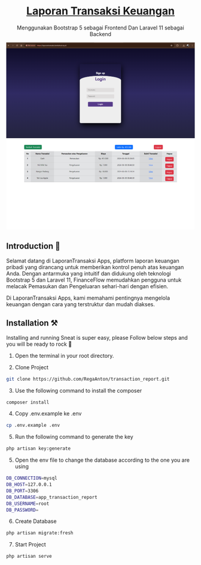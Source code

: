 <p align="center"></p>

<h1 align="center">
   <a href="https://themeselection.com/item/sneat-free-bootstrap-html-laravel-admin-template/" target="_blank" align="center">
      Laporan Transaksi Keuangan
   </a>
</h1>

<p align="center">Menggunakan Bootstrap 5 sebagai Frontend Dan Laravel 11 sebagai Backend</p>

![App Screenshot](./public/images/apps/login_page.png)
![App Screenshot](./public/images/apps/dashboard_page.png)

## Introduction 🚀

Selamat datang di LaporanTransaksi Apps, platform laporan keuangan pribadi yang dirancang untuk memberikan kontrol penuh atas keuangan Anda. Dengan antarmuka yang intuitif dan didukung oleh teknologi Bootstrap 5 dan Laravel 11, FinanceFlow memudahkan pengguna untuk melacak Pemasukan dan Pengeluaran sehari-hari dengan efisien.

Di LaporanTransaksi Apps, kami memahami pentingnya mengelola keuangan dengan cara yang terstruktur dan mudah diakses.

## Installation ⚒️

Installing and running Sneat is super easy, please Follow below steps and you will be ready to rock 🤘

1. Open the terminal in your root directory.

2. Clone Project

```bash
git clone https://github.com/RegaAnton/transaction_report.git
```

3. Use the following command to install the composer

```bash
composer install
```

4. Copy .env.example ke .env

```bash
cp .env.example .env
```

5. Run the following command to generate the key

```bash
php artisan key:generate
```

5. Open the env file to change the database according to the one you are using

```bash
DB_CONNECTION=mysql
DB_HOST=127.0.0.1
DB_PORT=3306
DB_DATABASE=app_transaction_report
DB_USERNAME=root
DB_PASSWORD=
```

6. Create Database

```bash
php artisan migrate:fresh
```

7. Start Project

```bash
php artisan serve
```
